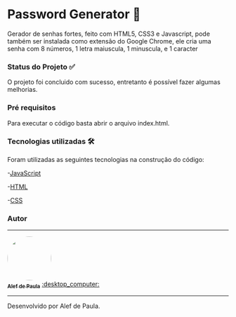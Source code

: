 # Password Generator :robot:
Gerador de senhas fortes, feito com HTML5, CSS3 e Javascript, pode também ser instalada como extensão do Google Chrome, ele cria uma senha com 8 números, 1 letra maiuscula, 1 minuscula, e 1 caracter
### Status do Projeto :white_check_mark:
O projeto foi concluido com sucesso, entretanto é possível fazer algumas melhorias. 

### Pré requisitos
Para executar o código basta abrir o arquivo index.html.

### Tecnologias utilizadas :hammer_and_wrench:
Foram utilizadas as seguintes tecnologias na construção do código:

-[JavaScript](https://developer.mozilla.org/pt-BR/docs/Web/JavaScript)

-[HTML](https://developer.mozilla.org/pt-BR/docs/Web/HTML)

-[CSS](https://developer.mozilla.org/pt-BR/docs/Web/CSS)

### Autor
---

<a href="https://www.linkedin.com/in/alef-paula-aa98041ba/">
 <img style="border-radius: 50%;" src="https://media-exp1.licdn.com/dms/image/C5603AQHQhVF1DcK4BQ/profile-displayphoto-shrink_800_800/0/1626360406690?e=1638403200&v=beta&t=iiWyAVEA37996CkECQNCHu5EkMAqNUS0yDqSoe9mZDA" width="100px;" alt=""/>
 <br />
 <sub><b>Alef de Paula</b></sub></a> <a href="https://www.linkedin.com/in/alef-paula-aa98041ba/ title="LinkedIn">:desktop_computer:</a>
 
 --- 
Desenvolvido por Alef de Paula. 

